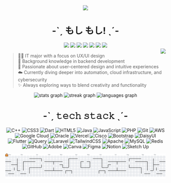 <div align="center">
  <img src="https://i.imgur.com/W8GStzV.png"  />
</div>
<h1 align="center">-ˋˏ もし もし! ˎˊ-</h1>
<div align="center">
  <a href="https://discordapp.com/users/914445892180906005"><img src="https://img.shields.io/badge/Discord-%237289DA.svg?logo=discord&logoColor=white"></a>
  <a href="https://instagram.com/hvniluvr"><img src="https://img.shields.io/badge/Instagram-%23E4405F.svg?logo=Instagram&logoColor=white"></a>
  <a href="https://threads.com/hvniluvr"><img src="https://img.shields.io/badge/Threads-000000.svg?logo=Threads&logoColor=white"></a>
  <a href="https://twitch.tv/haniluvr"><img src="https://img.shields.io/badge/Twitch-%239146FF.svg?logo=Twitch&logoColor=white"></a>
  <a href="https://x.com/hvniluvr"><img src="https://img.shields.io/badge/X-black.svg?logo=X&logoColor=white"></a>
  <a href="https://pinterest.com/haniluvr"><img src="https://img.shields.io/badge/Pinterest-%23E60023.svg?logo=Pinterest&logoColor=white"></a>
  <a href="https://myanimelist.net/profile/haniluvr"><img src="https://img.shields.io/badge/MyAnimeList-2E51A2.svg?logo=MyAnimeList&logoColor=white"></a>
</div>

<img align="right" src="https://count.getloli.com/@:haniluvr?theme=love-and-deepspace&padding=5&offset=0&scale=0.75&align=center&pixelated=0&darkmode=auto"  />

> 🧑‍💻 IT major with a focus on UX/UI design<br>
> 💾 Background knowledge in backend development<br>
> 🎯 Passionate about user-centered design and intuitive experiences<br>
> ☁️ Currently diving deeper into automation, cloud infrastructure, and cybersecurity<br>
> ✨ Always exploring ways to blend creativity and functionality

<div align="center">
  <img src="https://github-readme-stats.vercel.app/api?username=haniluvr&theme=omni&hide_border=false&include_all_commits=false&count_private=false" height="125" alt="stats graph"  />
  <img src="https://nirzak-streak-stats.vercel.app/?user=haniluvr&theme=omni&hide_border=false" height="125" alt="streak graph"  />
  <img src="https://github-readme-stats.vercel.app/api/top-langs/?username=haniluvr&theme=omni&hide_border=false&include_all_commits=false&count_private=false&layout=compact" height="125" alt="languages graph"  />
</div>

<h1 align="center">-ˋˏ 𝚝𝚎𝚌𝚑 𝚜𝚝𝚊𝚌𝚔 ˎˊ-</h1>
<div align="center">

![C++](https://img.shields.io/badge/c++-%2300599C.svg?style=for-the-badge&logo=c%2B%2B&logoColor=white) ![CSS3](https://img.shields.io/badge/css3-%231572B6.svg?style=for-the-badge&logo=css3&logoColor=white) ![Dart](https://img.shields.io/badge/dart-%230175C2.svg?style=for-the-badge&logo=dart&logoColor=white) ![HTML5](https://img.shields.io/badge/html5-%23E34F26.svg?style=for-the-badge&logo=html5&logoColor=white) ![Java](https://img.shields.io/badge/java-%23ED8B00.svg?style=for-the-badge&logo=openjdk&logoColor=white) ![JavaScript](https://img.shields.io/badge/javascript-%23323330.svg?style=for-the-badge&logo=javascript&logoColor=%23F7DF1E) ![PHP](https://img.shields.io/badge/php-%23777BB4.svg?style=for-the-badge&logo=php&logoColor=white) ![Git](https://img.shields.io/badge/GIT-E44C30?style=for-the-badge&logo=git&logoColor=white) ![AWS](https://img.shields.io/badge/AWS-%23FF9900.svg?style=for-the-badge&logo=amazon-aws&logoColor=white) ![Google Cloud](https://img.shields.io/badge/GoogleCloud-%234285F4.svg?style=for-the-badge&logo=google-cloud&logoColor=white) ![Oracle](https://img.shields.io/badge/Oracle-F80000?style=for-the-badge&logo=oracle&logoColor=white) ![Vercel](https://img.shields.io/badge/vercel-%23000000.svg?style=for-the-badge&logo=vercel&logoColor=white) ![Cisco](https://img.shields.io/badge/CISCO-1BA0D7?style=for-the-badge&logo=cisco&logoColor=white) ![Bootstrap](https://img.shields.io/badge/bootstrap-%238511FA.svg?style=for-the-badge&logo=bootstrap&logoColor=white) ![DaisyUI](https://img.shields.io/badge/daisyui-5A0EF8?style=for-the-badge&logo=daisyui&logoColor=white) ![Flutter](https://img.shields.io/badge/Flutter-%2302569B.svg?style=for-the-badge&logo=Flutter&logoColor=white) ![jQuery](https://img.shields.io/badge/jquery-%230769AD.svg?style=for-the-badge&logo=jquery&logoColor=white) 
![Laravel](https://img.shields.io/badge/laravel-%23FF2D20.svg?style=for-the-badge&logo=laravel&logoColor=white) ![TailwindCSS](https://img.shields.io/badge/tailwindcss-%2338B2AC.svg?style=for-the-badge&logo=tailwind-css&logoColor=white) ![Apache](https://img.shields.io/badge/apache-%23D42029.svg?style=for-the-badge&logo=apache&logoColor=white) ![MySQL](https://img.shields.io/badge/mysql-4479A1.svg?style=for-the-badge&logo=mysql&logoColor=white) ![Redis](https://img.shields.io/badge/redis-%23DD0031.svg?style=for-the-badge&logo=redis&logoColor=white) ![GitHub](https://img.shields.io/badge/github-%23121011.svg?style=for-the-badge&logo=github&logoColor=white) ![Adobe](https://img.shields.io/badge/adobe-%23FF0000.svg?style=for-the-badge&logo=adobe&logoColor=white) ![Canva](https://img.shields.io/badge/Canva-%2300C4CC.svg?style=for-the-badge&logo=Canva&logoColor=white) ![Figma](https://img.shields.io/badge/figma-%23F24E1E.svg?style=for-the-badge&logo=figma&logoColor=white) ![Notion](https://img.shields.io/badge/Notion-000000?style=for-the-badge&logo=notion&logoColor=white) ![Sketch Up](https://img.shields.io/badge/SketchUp-005F9E?style=for-the-badge&logo=sketchup&logoColor=white)

</div>


<picture>
  <source media="(prefers-color-scheme: dark)" srcset="https://raw.githubusercontent.com/haniluvr/haniluvr/output/pacman-contribution-graph-dark.svg">
  <source media="(prefers-color-scheme: light)" srcset="https://raw.githubusercontent.com/haniluvr/haniluvr/output/pacman-contribution-graph.svg">
  <img alt="pacman contribution graph" src="https://raw.githubusercontent.com/haniluvr/haniluvr/output/pacman-contribution-graph.svg">
</picture>

<!--START_SECTION:waka-->
<!--END_SECTION:waka-->
